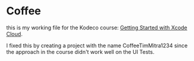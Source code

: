 # Coffee

this is my working file for the Kodeco course: [Getting Started with Xcode Cloud](https://www.kodeco.com/36548823-getting-started-with-xcode-cloud).

I fixed this by creating a project with the name CoffeeTimMitra1234 since the approach in the course didn't work well on the UI Tests.
